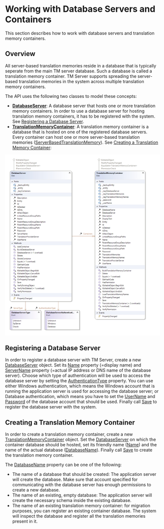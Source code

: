 Working with Database Servers and Containers
=====
This section describes how to work with database servers and translation memory containers.

Overview
------
All server-based translation memories reside in a database that is typically seperate from the main TM server database. Such a database is called a translation memory container. TM Server supports spreading the server-based translation memories in the system across multiple translation memory containers.

The API uses the following two classes to model these concepts:

* **[DatabaseServer](../../api/translationmemory/Sdl.LanguagePlatform.TranslationMemoryApi.DatabaseServer.yml)**: A database server that hosts one or more translation memory containers. In order to use a database server for hosting translation memory containers, it has to be registered with the system. See [Registering a Database Server](#registering-a-database-server).
* **[TranslationMemoryContainer](../../api/translationmemory/Sdl.LanguagePlatform.TranslationMemoryApi.TranslationMemoryContainer.yml)**: A translation memory container is a database that is hosted on one of the registered database servers. Every container can host one or more server-based translation memories ([ServerBasedTranslationMemory](../../api/translationmemory/Sdl.LanguagePlatform.TranslationMemoryApi.ServerBasedTranslationMemory.yml)). See [Creating a Translation Memory Container](#creating-a-translation-memory-container):

<img style="display:block; " src="images/cd-DatabaseServerAndContainer.jpg"/>

Registering a Database Server
-----
In order to register a database server with TM Server, create a new [DatabaseServer](../../api/translationmemory/Sdl.LanguagePlatform.TranslationMemoryApi.DatabaseServer.yml) object. Set its [Name](../../api/translationmemory/Sdl.LanguagePlatform.TranslationMemoryApi.DatabaseServer.yml#Sdl_LanguagePlatform_TranslationMemoryApi_DatabaseServer_Name) property (=display name) and [ServerName](../../api/translationmemory/Sdl.LanguagePlatform.TranslationMemoryApi.DatabaseServer.yml#Sdl_LanguagePlatform_TranslationMemoryApi_DatabaseServer_ServerName) property (=actual IP address or DNS name of the database server). Choose which type of authentication will be used to access the database server by setting the [AuthenticationType](../../api/translationmemory/Sdl.LanguagePlatform.TranslationMemoryApi.DatabaseServer.yml#Sdl_LanguagePlatform_TranslationMemoryApi_DatabaseServer_AuthenticationType) property. You can use either Windows authentication, which means the Windows account that is running the application server is used for accessing the database server; or Database authentication, which means you have to set the [UserName](../../api/translationmemory/Sdl.LanguagePlatform.TranslationMemoryApi.DatabaseServer.yml#Sdl_LanguagePlatform_TranslationMemoryApi_DatabaseServer_UserName) and [Password](../../api/translationmemory/Sdl.LanguagePlatform.TranslationMemoryApi.DatabaseServer.yml#Sdl_LanguagePlatform_TranslationMemoryApi_DatabaseServer_Password) of the database account that should be used. Finally call [Save](../../api/translationmemory/Sdl.LanguagePlatform.TranslationMemoryApi.DatabaseServer.yml#Sdl_LanguagePlatform_TranslationMemoryApi_DatabaseServer_Save) to register the database server with the system.

Creating a Translation Memory Container
-----
In order to create a translation memory container, create a new [TranslationMemoryContainer](../../api/translationmemory/Sdl.LanguagePlatform.TranslationMemoryApi.TranslationMemoryContainer.yml) object. Set the [DatabaseServer](../../api/translationmemory/Sdl.LanguagePlatform.TranslationMemoryApi.DatabaseServer.yml) on which the container database should be hosted, set its friendly name ([Name](../../api/translationmemory/Sdl.LanguagePlatform.TranslationMemoryApi.TranslationMemoryContainer.yml#Sdl_LanguagePlatform_TranslationMemoryApi_TranslationMemoryContainer_Name)) and the name of the actual database ([DatabaseName](../../api/translationmemory/Sdl.LanguagePlatform.TranslationMemoryApi.TranslationMemoryContainer.yml#Sdl_LanguagePlatform_TranslationMemoryApi_TranslationMemoryContainer_DatabaseName)). Finally call [Save](../../api/translationmemory/Sdl.LanguagePlatform.TranslationMemoryApi.TranslationMemoryContainer.yml#Sdl_LanguagePlatform_TranslationMemoryApi_TranslationMemoryContainer_Save) to create the translation memory container.

The [DatabaseName](../../api/translationmemory/Sdl.LanguagePlatform.TranslationMemoryApi.TranslationMemoryContainer.yml#Sdl_LanguagePlatform_TranslationMemoryApi_TranslationMemoryContainer_DatabaseName) property can be one of the following:

* The name of a database that should be created: The application server will create the database. Make sure that account specified for communicating with the database server has enough permissions to create a new database.
* The name of an existing, empty database: The application server will create the necessary schema inside the existing database.
* The name of an existing translation memory container: for migration purposes, you can register an existing container database. The system will inspect the database and register all the translation memories present in it.